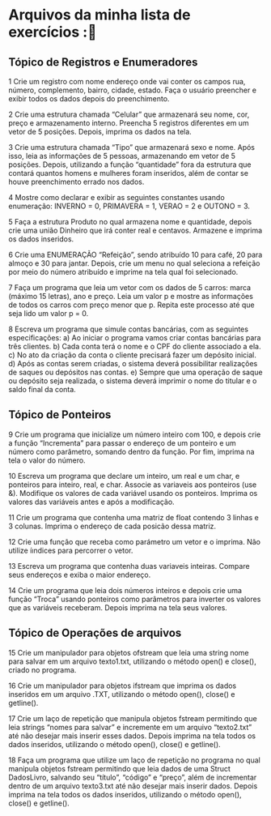 # Arquivos da minha lista de exercícios ::bookmark_tabs:

## Tópico de Registros e Enumeradores

1 Crie um registro com nome endereço onde vai conter os campos rua, número, complemento, bairro, cidade, estado. Faça o usuário preencher e exibir todos os dados depois do preenchimento.

2 Crie uma estrutura chamada “Celular” que armazenará seu nome, cor, preço e armazenamento interno. Preencha 5 registros diferentes em um vetor de 5 posições. Depois, imprima os dados na tela.

3 Crie uma estrutura chamada “Tipo” que armazenará sexo e nome. Após isso, leia as informações de 5 pessoas, armazenando em vetor de 5 posições. Depois, utilizando a função “quantidade” fora da estrutura que contará quantos homens e mulheres foram inseridos, além de contar se houve preenchimento errado nos dados.

4 Mostre como declarar e exibir as seguintes constantes usando enumeração: INVERNO = 0, PRIMAVERA = 1, VERAO = 2 e OUTONO = 3.

5 Faça a estrutura Produto no qual armazena nome e quantidade, depois crie uma união Dinheiro que irá conter real e centavos. Armazene e imprima os dados inseridos.

6 Crie uma ENUMERAÇÃO “Refeição”, sendo atribuído 10 para café, 20 para almoço e 30 para jantar. Depois, crie um menu no qual seleciona a refeição por meio do número atribuído e imprime na tela qual foi selecionado.

7 Faça um programa que leia um vetor com os dados de 5 carros: marca (máximo 15 letras), ano e preço. Leia um valor p e mostre as informações de todos os carros com preço menor que p. Repita este processo até que seja lido um valor p = 0.

8 Escreva um programa que simule contas bancárias, com as seguintes especificações:
  a) Ao iniciar o programa vamos criar contas bancárias para três clientes.
  b) Cada conta terá o nome e o CPF do cliente associado a ela.
  c) No ato da criação da conta o cliente precisará fazer um depósito inicial.
  d) Após as contas serem criadas, o sistema deverá possibilitar realizações de saques ou depósitos nas contas.
  e) Sempre que uma operação de saque ou depósito seja realizada, o sistema deverá imprimir o nome do titular e o saldo final da conta.

## Tópico de Ponteiros

9 Crie um programa que inicialize um número inteiro com 100, e depois crie a função “Incrementa” para passar o endereço de um ponteiro e um número como parâmetro, somando dentro da função. Por fim, imprima na tela o valor do número.

10 Escreva um programa que declare um inteiro, um real e um char, e ponteiros para inteiro, real, e char. Associe as variaveis aos ponteiros (use &). Modifique os valores de cada variável usando os ponteiros. Imprima os valores das variáveis antes e após a modificação.

11 Crie um programa que contenha uma matriz de float contendo 3 linhas e 3 colunas. Imprima o endereço de cada posicão dessa matriz.

12 Crie uma função que receba como parámetro um vetor e o imprima. Não utilize íındices para percorrer o vetor.

13 Escreva um programa que contenha duas variaveis inteiras. Compare seus endereços e exiba o maior endereço.

14 Crie um programa que leia dois números inteiros e depois crie uma função “Troca” usando ponteiros como parâmetros para inverter os valores que as variáveis receberam. Depois imprima na tela seus valores. 

## Tópico de Operações de arquivos

15 Crie um manipulador para objetos ofstream que leia uma string nome para salvar em um arquivo texto1.txt, utilizando o método open() e close(), criado no programa.

16 Crie um manipulador para objetos ifstream que imprima os dados inseridos em um arquivo .TXT, utilizando o método open(), close() e getline().

17 Crie um laço de repetição que manipula objetos fstream permitindo que leia strings “nomes para salvar” e incremente em um arquivo “texto2.txt” até não desejar mais inserir esses dados. Depois imprima na tela todos os dados inseridos, utilizando o método open(), close() e getline(). 

18 Faça um programa que utilize um laço de repetição no programa no qual manipula objetos fstream permitindo que leia dados de uma Struct DadosLivro, salvando seu “título”, “código” e “preço”, além de incrementar dentro de um arquivo texto3.txt até não desejar mais inserir dados. Depois imprima na tela todos os dados inseridos, utilizando o método open(), close() e getline().
